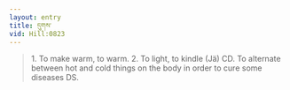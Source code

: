 ```yaml
---
layout: entry
title: དུགས་
vid: Hill:0823
---
```

> 1\. To make warm, to warm\. 2\. To light, to kindle (Jä) CD\. To alternate between hot and cold things on the body in order to cure some diseases DS\.


